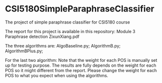 # CSI5180SimpleParaphraseClassifier
The project of simple paraphrase classifier for CSI5180 course

The report for this project is available in this repository:
Module 3 Paraphrase detection ZixunXiang.pdf

The three algorithms are:
AlgoBaseline.py;
AlgorithmB.py;
AlgorithmBPlus.py;

For the last two algorithm:
Note that the weight for each POS is manually set up for testing purpose.
The results are fully depends on the weight for each POS so it might different from the report.
Please change the weight for each POS to what you expect when using the algorithms.
